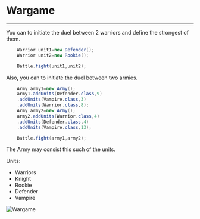 # Wargame

-----

You can to initiate the duel between 2 warriors and define the strongest of them.

```Java
    Warrior unit1=new Defender();
    Warrior unit2=new Rookie();

    Battle.fight(unit1,unit2);
```

Also, you can to initiate the duel between two armies.

```Java
    Army army1=new Army();
    army1.addUnits(Defender.class,9)
    .addUnits(Vampire.class,3)
    .addUnits(Warrior.class,8);
    Army army2=new Army();
    army2.addUnits(Warrior.class,4)
    .addUnits(Defender.class,4)
    .addUnits(Vampire.class,13);

    Battle.fight(army1,army2);
```

The Army may consist this such of the units.

Units:

* Warriors
* Knight
* Rookie
* Defender
* Vampire

![Wargame](https://d17mnqrx9pmt3e.cloudfront.net/media/missions/media/4e0dd625813446a595c6f45e5033d355/warrior.png)